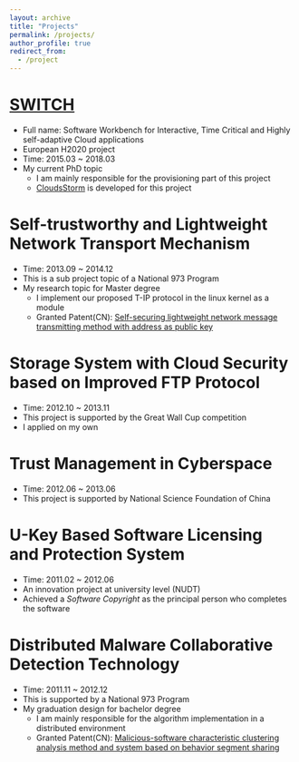 ```yaml
---
layout: archive
title: "Projects"
permalink: /projects/
author_profile: true
redirect_from:
  - /project
---
```


[SWITCH](http://www.switchproject.eu/, "EU H2020 project")
======
- Full name: Software Workbench for Interactive, Time Critical and Highly self-adaptive Cloud applications
- European H2020 project
- Time: 2015.03 ~ 2018.03
- My current PhD topic 
  - I am mainly responsible for the provisioning part of this project
  - [CloudsStorm](https://github.com/zh9314/CloudsStorm) is developed for this project

Self-trustworthy and Lightweight Network Transport Mechanism
======
- Time: 2013.09 ~ 2014.12
- This is a sub project topic of a National 973 Program
- My research topic for Master degree
  - I implement our proposed T-IP protocol in the linux kernel as a module 
  - Granted Patent(CN): [Self-securing lightweight network message transmitting method with address as public key](https://patents.google.com/patent/CN103929299A/en)

Storage System with Cloud Security based on Improved FTP Protocol
======
- Time: 2012.10 ~ 2013.11
- This project is supported by the Great Wall Cup competition
- I applied on my own

Trust Management in Cyberspace
======
- Time: 2012.06 ~ 2013.06
- This project is supported by National Science Foundation of China

U-Key Based Software Licensing and Protection System
======
- Time: 2011.02 ~ 2012.06
- An innovation project at university level (NUDT)
- Achieved a _*Software Copyright*_ as the principal person who completes the software


Distributed Malware Collaborative Detection Technology  
======
- Time: 2011.11 ~ 2012.12
- This is supported by a National 973 Program
- My graduation design for bachelor degree
  - I am mainly responsible for the algorithm implementation in a distributed environment
  - Granted Patent(CN): [Malicious-software characteristic clustering analysis method and system based on behavior segment sharing](https://encrypted.google.com/patents/CN102968591B?cl=en)



